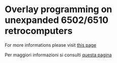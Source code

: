 # Overlay programming on unexpanded 6502/6510 retrocomputers

For more informations please visit [this page](https://retroprogramming.iwashere.eu/ovl6502)

Per maggiori informazioni si consulti [questa pagina](https://retroprogramming.iwashere.eu/it:ovl6502)